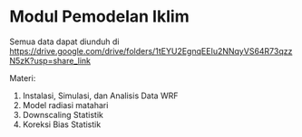 # Modul Pemodelan Iklim

Semua data dapat diunduh di https://drive.google.com/drive/folders/1tEYU2EgnqEEIu2NNqyVS64R73qzzN5zK?usp=share_link

Materi:

1. Instalasi, Simulasi, dan Analisis Data WRF
2. Model radiasi matahari
3. Downscaling Statistik
4. Koreksi Bias Statistik
